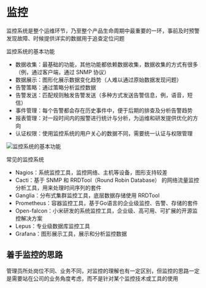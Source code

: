 # 监控

监控系统是整个运维环节，乃至整个产品生命周期中最重要的一环，事前及时预警发现故障、时候提供详实的数据用于追查定位问题

监控系统的基本功能

- 数据收集：最基础的功能，其他功能都依赖数据收集，数据收集的方式有很多（例，通过客户端，通过 SNMP 协议）
- 数据展示：图形化展示数据变化趋势（人难以通过原始数据发现问题）
- 告警策略：通过策略分析监控数据
- 告警发送：匹配规则触发告警发送（多种方式发送告警信息，例，语音，短信）
- 事件管理：每个告警都会存在历史事件中，便于后期的排查及分析告警趋势
- 报表管理：对一段时间内的报警进行统计与分析，为运维和研发提供优化的方向
- 认证权限：使用监控系统的用户关心的数据不同，需要统一认证与权限管理

![监控系统的基本功能](https://www.z4a.net/images/2023/03/30/092b48197880924c0c16c15a88359eca.png)

常见的监控系统

- Nagios：系统监控工具，监控网络、主机等设备，图形支持较差
- Cacti：基于 SNMP 和 RRDTool（Round Robin Database） 的网络流量监控分析工具，用来处理时间序列的套件
- Ganglia：分布式集群监控工具，底层数据存储使用 RRDTool
- Prometheus：容器监控工具，基于Go语言的企业级监控、告警、存储的套件
- Open-falcon：小米研发的系统监控工具，企业级、高可用、可扩展的开源监控解决方案
- Lepus：专业级数据库监控工具
- Grafana：图形展示工具，展示和分析监控数据

## 着手监控的思路

管理员所处岗位不同、业务不同，对监控的理解也有一定区别，但监控的思路一定是需要站在公司的业务角度考虑，而不是针对某个监控技术或工具的使用

